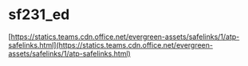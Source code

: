 # sf231_ed
[https://statics.teams.cdn.office.net/evergreen-assets/safelinks/1/atp-safelinks.html](https://statics.teams.cdn.office.net/evergreen-assets/safelinks/1/atp-safelinks.html)
